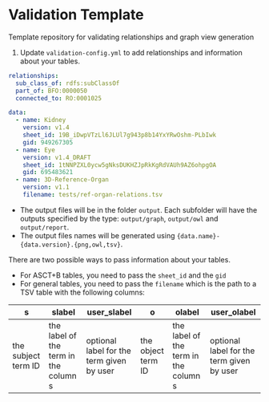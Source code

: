 # Validation Template
Template repository for validating relationships and graph view generation

1. Update `validation-config.yml` to add relationships and information about your tables.

```yaml
relationships:
  sub_class_of: rdfs:subClassOf
  part_of: BFO:0000050
  connected_to: RO:0001025

data:
  - name: Kidney
    version: v1.4
    sheet_id: 19B_iDwpVTzLl6JLUl7g943p8b14YxYRwOshm-PLbIwk
    gid: 949267305
  - name: Eye
    version: v1.4_DRAFT
    sheet_id: 1tNNPZXL0ycw5gNksDUKHZJpRkKgRdVAUh9AZ6ohpgOA
    gid: 695483621
  - name: 3D-Reference-Organ
    version: v1.1
    filename: tests/ref-organ-relations.tsv
```

- The output files will be in the folder `output`. Each subfolder will have the outputs specified by the type: `output/graph`, `output/owl` and `output/report`.
- The output files names will be generated using `{data.name}-{data.version}.{png,owl,tsv}`.

There are two possible ways to pass information about your tables.
- For ASCT+B tables, you need to pass the `sheet_id` and the `gid`
- For general tables, you need to pass the `filename` which is the path to a TSV table with the following columns:

| s                   | slabel                                | user_slabel                               | o                  | olabel                                | user_olabel                               |
|---------------------|---------------------------------------|-------------------------------------------|--------------------|---------------------------------------|-------------------------------------------|
| the subject term ID | the label of the term in the column s | optional label for the term given by user | the object term ID | the label of the term in the column s | optional label for the term given by user |
